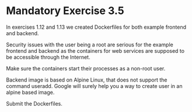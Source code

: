 # Mandatory Exercise 3.5

In exercises 1.12 and 1.13 we created Dockerfiles for both example frontend and backend.

Security issues with the user being a root are serious for the example frontend and backend as the containers for web services are supposed to be accessible through the Internet.

Make sure the containers start their processes as a non-root user.

Backend image is based on Alpine Linux, that does not support the command useradd. Google will surely help you a way to create user in an alpine based image.

Submit the Dockerfiles.